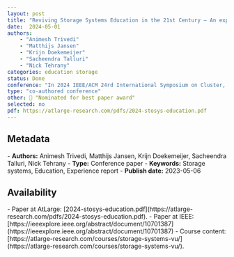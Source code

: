 ```yaml
---
layout: post
title: "Reviving Storage Systems Education in the 21st Century — An experience report"
date:  2024-05-01
authors: 
    - "Animesh Trivedi"
    - "Matthijs Jansen" 
    - "Krijn Doekemeijer" 
    - "Sacheendra Talluri"
    - "Nick Tehrany"
categories: education storage
status: Done
conference: "In 2024 IEEE/ACM 24rd International Symposium on Cluster, Cloud and Internet Computing (CCGrid'24)"
type: "co-authored conference"
other: 🥉 "Nominated for best paper award" 
selected: no
pdf: https://atlarge-research.com/pdfs/2024-stosys-education.pdf
---
```


<h2>Metadata</h2>
- <b>Authors:</b> Animesh Trivedi, Matthijs Jansen, Krijn Doekemeijer, Sacheendra Talluri, Nick Tehrany
- <b>Type:</b> Conference paper
- <b>Keywords:</b> Storage systems, Education, Experience report
- <b>Publish date:</b> 2023-05-06

<h2>Availability</h2>
- Paper at AtLarge: [2024-stosys-education.pdf](https://atlarge-research.com/pdfs/2024-stosys-education.pdf).
- Paper at IEEE: [https://ieeexplore.ieee.org/abstract/document/10701387](https://ieeexplore.ieee.org/abstract/document/10701387)
- Course content: [https://atlarge-research.com/courses/storage-systems-vu/](https://atlarge-research.com/courses/storage-systems-vu/).

